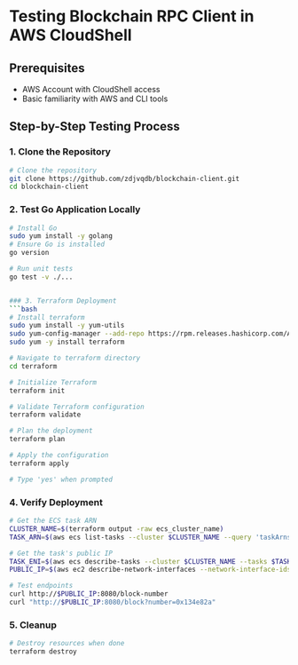 # Testing Blockchain RPC Client in AWS CloudShell

## Prerequisites
- AWS Account with CloudShell access
- Basic familiarity with AWS and CLI tools

## Step-by-Step Testing Process

### 1. Clone the Repository
```bash
# Clone the repository
git clone https://github.com/zdjvqdb/blockchain-client.git
cd blockchain-client
```

### 2. Test Go Application Locally
```bash
# Install Go
sudo yum install -y golang
# Ensure Go is installed
go version

# Run unit tests
go test -v ./...


### 3. Terraform Deployment
```bash
# Install terraform
sudo yum install -y yum-utils
sudo yum-config-manager --add-repo https://rpm.releases.hashicorp.com/AmazonLinux/hashicorp.repo
sudo yum -y install terraform

# Navigate to terraform directory
cd terraform

# Initialize Terraform
terraform init

# Validate Terraform configuration
terraform validate

# Plan the deployment
terraform plan

# Apply the configuration
terraform apply

# Type 'yes' when prompted
```

### 4. Verify Deployment
```bash
# Get the ECS task ARN
CLUSTER_NAME=$(terraform output -raw ecs_cluster_name)
TASK_ARN=$(aws ecs list-tasks --cluster $CLUSTER_NAME --query 'taskArns[0]' --output text)

# Get the task's public IP
TASK_ENI=$(aws ecs describe-tasks --cluster $CLUSTER_NAME --tasks $TASK_ARN --query 'tasks[0].attachments[0].details[?name==`networkInterfaceId`].value' --output text)
PUBLIC_IP=$(aws ec2 describe-network-interfaces --network-interface-ids $TASK_ENI --query 'NetworkInterfaces[0].Association.PublicIp' --output text)

# Test endpoints
curl http://$PUBLIC_IP:8080/block-number
curl "http://$PUBLIC_IP:8080/block?number=0x134e82a"
```

### 5. Cleanup
```bash
# Destroy resources when done
terraform destroy
```
